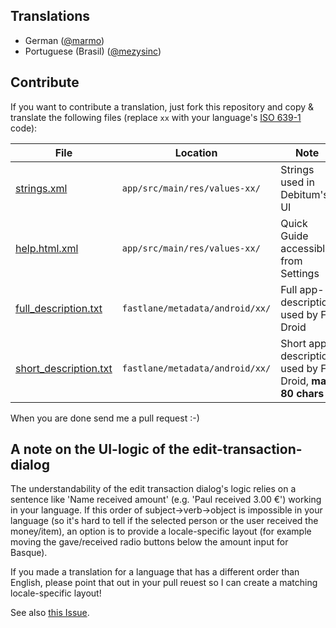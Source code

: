 Translations
------------

  * German ([@marmo](https://github.com/marmo))
  * Portuguese (Brasil) ([@mezysinc](https://github.com/mezysinc))

Contribute
----------

If you want to contribute a translation, just fork this repository and copy & translate the following files (replace `xx` with your language's [ISO 639-1](http://en.wikipedia.org/wiki/ISO_639-1) code):

File | Location | Note
-----|----------|-----
[strings.xml](app/src/main/res/values/strings.xml) | `app/src/main/res/values-xx/` | Strings used in Debitum's UI
[help.html.xml](app/src/main/res/values/help.html.xml) | `app/src/main/res/values-xx/` | Quick Guide accessible from Settings
[full_description.txt](fastlane/metadata/android/en-US/full_description.txt) | `fastlane/metadata/android/xx/` | Full app-description used by F-Droid
[short_description.txt](fastlane/metadata/android/en-US/short_description.txt) | `fastlane/metadata/android/xx/` | Short app-description used by F-Droid, **max 80 chars**

When you are done send me a pull request :-)

## A note on the UI-logic of the edit-transaction-dialog

The understandability of the edit transaction dialog's logic relies on a sentence like 'Name received amount' (e.g. 'Paul received 3.00 €') working in your 
language. If this order of subject->verb->object is impossible in your language (so it's hard to tell if the selected person or the user received the money/item),
an option is to provide a locale-specific layout (for example moving the gave/received radio buttons below the amount input for Basque). 

If you made a translation for a language that has a different order than English, please point that out in your pull reuest so I can create a matching locale-specific layout!

See also [this Issue](https://github.com/Marmo/debitum/issues/5).
